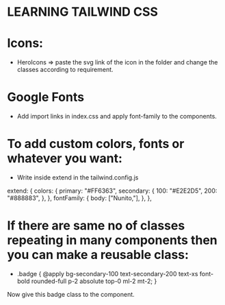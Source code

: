 # LEARNING TAILWIND CSS

# Icons:

- HeroIcons => paste the svg link of the icon in the folder and change the classes according to requirement.

# Google Fonts

- Add import links in index.css and apply font-family to the components.

# To add custom colors, fonts or whatever you want:

- Write inside extend in the tailwind.config.js

extend: {
colors: {
primary: "#FF6363",
secondary: {
100: "#E2E2D5",
200: "#888883",
},
},
fontFamily: {
body: ["Nunito,"],
},
},

# If there are same no of classes repeating in many components then you can make a reusable class:

- .badge {
  @apply bg-secondary-100 text-secondary-200 text-xs font-bold rounded-full p-2 absolute top-0 ml-2 mt-2;
  }

Now give this badge class to the component.

<div className="badge">
